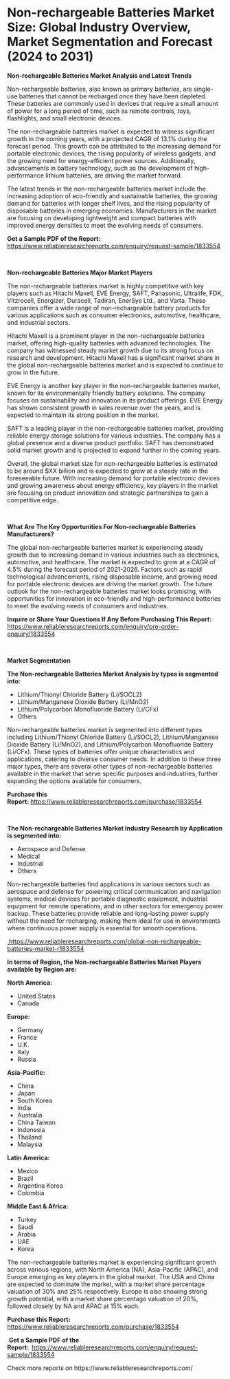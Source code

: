 <p><h1>Non-rechargeable Batteries Market Size: Global Industry Overview, Market Segmentation and Forecast (2024 to 2031)</h1></p><p><strong>Non-rechargeable Batteries Market Analysis and Latest Trends</strong></p>
<p><p>Non-rechargeable batteries, also known as primary batteries, are single-use batteries that cannot be recharged once they have been depleted. These batteries are commonly used in devices that require a small amount of power for a long period of time, such as remote controls, toys, flashlights, and small electronic devices.</p><p>The non-rechargeable batteries market is expected to witness significant growth in the coming years, with a projected CAGR of 13.1% during the forecast period. This growth can be attributed to the increasing demand for portable electronic devices, the rising popularity of wireless gadgets, and the growing need for energy-efficient power sources. Additionally, advancements in battery technology, such as the development of high-performance lithium batteries, are driving the market forward.</p><p>The latest trends in the non-rechargeable batteries market include the increasing adoption of eco-friendly and sustainable batteries, the growing demand for batteries with longer shelf lives, and the rising popularity of disposable batteries in emerging economies. Manufacturers in the market are focusing on developing lightweight and compact batteries with improved energy densities to meet the evolving needs of consumers.</p></p>
<p><strong>Get a Sample PDF of the Report:&nbsp;</strong> <a href="https://www.reliableresearchreports.com/enquiry/request-sample/1833554">https://www.reliableresearchreports.com/enquiry/request-sample/1833554</a></p>
<p>&nbsp;</p>
<p><strong>Non-rechargeable Batteries Major Market Players</strong></p>
<p><p>The non-rechargeable batteries market is highly competitive with key players such as Hitachi Maxell, EVE Energy, SAFT, Panasonic, Ultralife, FDK, Vitzrocell, Energizer, Duracell, Tadiran, EnerSys Ltd., and Varta. These companies offer a wide range of non-rechargeable battery products for various applications such as consumer electronics, automotive, healthcare, and industrial sectors.</p><p>Hitachi Maxell is a prominent player in the non-rechargeable batteries market, offering high-quality batteries with advanced technologies. The company has witnessed steady market growth due to its strong focus on research and development. Hitachi Maxell has a significant market share in the global non-rechargeable batteries market and is expected to continue to grow in the future.</p><p>EVE Energy is another key player in the non-rechargeable batteries market, known for its environmentally friendly battery solutions. The company focuses on sustainability and innovation in its product offerings. EVE Energy has shown consistent growth in sales revenue over the years, and is expected to maintain its strong position in the market.</p><p>SAFT is a leading player in the non-rechargeable batteries market, providing reliable energy storage solutions for various industries. The company has a global presence and a diverse product portfolio. SAFT has demonstrated solid market growth and is projected to expand further in the coming years.</p><p>Overall, the global market size for non-rechargeable batteries is estimated to be around $XX billion and is expected to grow at a steady rate in the foreseeable future. With increasing demand for portable electronic devices and growing awareness about energy efficiency, key players in the market are focusing on product innovation and strategic partnerships to gain a competitive edge.</p></p>
<p>&nbsp;</p>
<p><strong>What Are The Key Opportunities For Non-rechargeable Batteries Manufacturers?</strong></p>
<p><p>The global non-rechargeable batteries market is experiencing steady growth due to increasing demand in various industries such as electronics, automotive, and healthcare. The market is expected to grow at a CAGR of 4.5% during the forecast period of 2021-2026. Factors such as rapid technological advancements, rising disposable income, and growing need for portable electronic devices are driving the market growth. The future outlook for the non-rechargeable batteries market looks promising, with opportunities for innovation in eco-friendly and high-performance batteries to meet the evolving needs of consumers and industries.</p></p>
<p><strong>Inquire or Share Your Questions If Any Before Purchasing This Report:</strong> <a href="https://www.reliableresearchreports.com/enquiry/pre-order-enquiry/1833554">https://www.reliableresearchreports.com/enquiry/pre-order-enquiry/1833554</a></p>
<p>&nbsp;</p>
<p><strong>Market Segmentation</strong></p>
<p><strong>The Non-rechargeable Batteries Market Analysis by types is segmented into:</strong></p>
<p><ul><li>Lithium/Thionyl Chloride Battery (Li/SOCL2)</li><li>Lithium/Manganese Dioxide Battery (Li/MnO2)</li><li>Lithium/Polycarbon Monofluoride Battery (Li/CFx)</li><li>Others</li></ul></p>
<p><p>Non-rechargeable batteries market is segmented into different types including Lithium/Thionyl Chloride Battery (Li/SOCL2), Lithium/Manganese Dioxide Battery (Li/MnO2), and Lithium/Polycarbon Monofluoride Battery (Li/CFx). These types of batteries offer unique characteristics and applications, catering to diverse consumer needs. In addition to these three major types, there are several other types of non-rechargeable batteries available in the market that serve specific purposes and industries, further expanding the options available for consumers.</p></p>
<p><strong>Purchase this Report:&nbsp;</strong><a href="https://www.reliableresearchreports.com/purchase/1833554">https://www.reliableresearchreports.com/purchase/1833554</a></p>
<p>&nbsp;</p>
<p><strong>The Non-rechargeable Batteries Market Industry Research by Application is segmented into:</strong></p>
<p><ul><li>Aerospace and Defense</li><li>Medical</li><li>Industrial</li><li>Others</li></ul></p>
<p><p>Non-rechargeable batteries find applications in various sectors such as aerospace and defense for powering critical communication and navigation systems, medical devices for portable diagnostic equipment, industrial equipment for remote operations, and in other sectors for emergency power backup. These batteries provide reliable and long-lasting power supply without the need for recharging, making them ideal for use in environments where continuous power supply is essential for smooth operations.</p></p>
<p><a href="https://www.reliableresearchreports.com/global-non-rechargeable-batteries-market-r1833554">&nbsp;https://www.reliableresearchreports.com/global-non-rechargeable-batteries-market-r1833554</a></p>
<p><strong>In terms of Region, the Non-rechargeable Batteries Market Players available by Region are:</strong></p>
<p>
    <p> <strong> North America: </strong>
        <ul>
            <li>United States</li>
            <li>Canada</li>
        </ul>
        </p> 
    <p> <strong> Europe: </strong>
        <ul>
            <li>Germany</li>
            <li>France</li>
            <li>U.K.</li>
            <li>Italy</li>
            <li>Russia</li>
        </ul>
        </p> 
    <p> <strong> Asia-Pacific: </strong>
        <ul>
            <li>China</li>
            <li>Japan</li>
            <li>South Korea</li>
            <li>India</li>
            <li>Australia</li>
            <li>China Taiwan</li>
            <li>Indonesia</li>
            <li>Thailand</li>
            <li>Malaysia</li>
        </ul>
        </p> 
    <p> <strong> Latin America: </strong>
        <ul>
            <li>Mexico</li>
            <li>Brazil</li>
            <li>Argentina Korea</li>
            <li>Colombia</li>
        </ul>
        </p> 
    <p> <strong> Middle East & Africa: </strong>
        <ul>
            <li>Turkey</li>
            <li>Saudi</li>
            <li>Arabia</li>
            <li>UAE</li>
            <li>Korea</li>
        </ul>
    </p>
    </p>
<p><p>The non-rechargeable batteries market is experiencing significant growth across various regions, with North America (NA), Asia-Pacific (APAC), and Europe emerging as key players in the global market. The USA and China are expected to dominate the market, with a market share percentage valuation of 30% and 25% respectively. Europe is also showing strong growth potential, with a market share percentage valuation of 20%, followed closely by NA and APAC at 15% each.</p></p>
<p><strong>Purchase this Report: </strong><a href="https://www.reliableresearchreports.com/purchase/1833554">https://www.reliableresearchreports.com/purchase/1833554</a></p>
<p>&nbsp;<strong>Get a Sample PDF of the Report:&nbsp;&nbsp;</strong><a href="https://www.reliableresearchreports.com/enquiry/request-sample/1833554">https://www.reliableresearchreports.com/enquiry/request-sample/1833554</a></p>
<p><strong></strong></p>
<p>Check more reports on https://www.reliableresearchreports.com/</p>